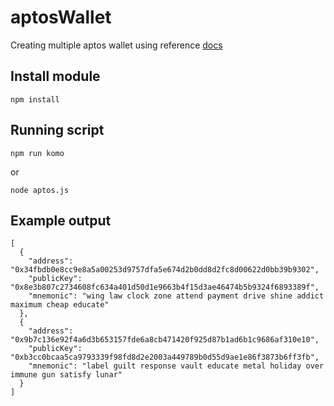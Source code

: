 # aptosWallet
Creating multiple aptos wallet using reference [docs](https://www.npmjs.com/package/@okxweb3/coin-aptos)
## Install module
```
npm install
```
## Running script
```
npm run komo
```
or
```
node aptos.js
```
## Example output
```
[
  {
    "address": "0x34fbdb0e8cc9e8a5a00253d9757dfa5e674d2b0dd8d2fc8d00622d0bb39b9302",
    "publicKey": "0x8e3b807c2734608fc634a401d50d1e9663b4f15d3ae46474b5b9324f6893389f",
    "mnemonic": "wing law clock zone attend payment drive shine addict maximum cheap educate"
  },
  {
    "address": "0x9b7c136e92f4a6d3b653157fde6a8cb471420f925d87b1ad6b1c9686af310e10",
    "publicKey": "0xb3cc0bcaa5ca9793339f98fd8d2e2003a449789b0d55d9ae1e86f3873b6ff3fb",
    "mnemonic": "label guilt response vault educate metal holiday over immune gun satisfy lunar"
  }
]
```
